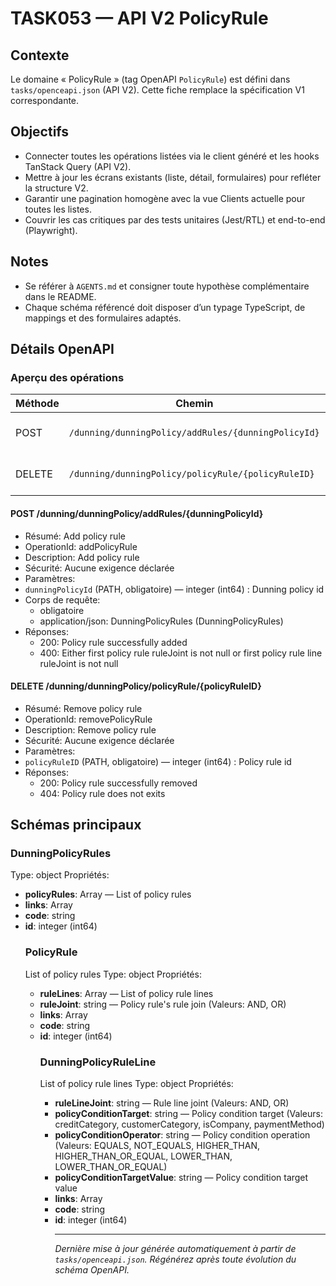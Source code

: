# TASK053 — API V2 PolicyRule

## Contexte
Le domaine « PolicyRule » (tag OpenAPI `PolicyRule`) est défini dans `tasks/openceapi.json` (API V2). Cette fiche remplace la spécification V1 correspondante.

## Objectifs
- Connecter toutes les opérations listées via le client généré et les hooks TanStack Query (API V2).
- Mettre à jour les écrans existants (liste, détail, formulaires) pour refléter la structure V2.
- Garantir une pagination homogène avec la vue Clients actuelle pour toutes les listes.
- Couvrir les cas critiques par des tests unitaires (Jest/RTL) et end-to-end (Playwright).

## Notes
- Se référer à `AGENTS.md` et consigner toute hypothèse complémentaire dans le README.
- Chaque schéma référencé doit disposer d’un typage TypeScript, de mappings et des formulaires adaptés.

## Détails OpenAPI

### Aperçu des opérations

| Méthode | Chemin | Résumé | OperationId |
| --- | --- | --- | --- |
| POST | `/dunning/dunningPolicy/addRules/{dunningPolicyId}` | Add policy rule | addPolicyRule |
| DELETE | `/dunning/dunningPolicy/policyRule/{policyRuleID}` | Remove policy rule | removePolicyRule |

#### POST /dunning/dunningPolicy/addRules/{dunningPolicyId}

- Résumé: Add policy rule
- OperationId: addPolicyRule
- Description: Add policy rule
- Sécurité: Aucune exigence déclarée
- Paramètres:
- `dunningPolicyId` (PATH, obligatoire) — integer (int64) : Dunning policy id
- Corps de requête:
  - obligatoire
  - application/json: DunningPolicyRules (DunningPolicyRules)
- Réponses:
  - 200: Policy rule successfully added
  - 400: Either first policy rule ruleJoint is not null or first policy rule line ruleJoint is not null

#### DELETE /dunning/dunningPolicy/policyRule/{policyRuleID}

- Résumé: Remove policy rule
- OperationId: removePolicyRule
- Description: Remove policy rule
- Sécurité: Aucune exigence déclarée
- Paramètres:
- `policyRuleID` (PATH, obligatoire) — integer (int64) : Policy rule id
- Réponses:
  - 200: Policy rule successfully removed
  - 404: Policy rule does not exits

## Schémas principaux

### DunningPolicyRules
Type: object
Propriétés:
- **policyRules**: Array<PolicyRule> — List of policy rules
- **links**: Array<object>
- **code**: string
- **id**: integer (int64)

### PolicyRule
List of policy rules
Type: object
Propriétés:
- **ruleLines**: Array<DunningPolicyRuleLine> — List of policy rule lines
- **ruleJoint**: string — Policy rule's rule join (Valeurs: AND, OR)
- **links**: Array<object>
- **code**: string
- **id**: integer (int64)

### DunningPolicyRuleLine
List of policy rule lines
Type: object
Propriétés:
- **ruleLineJoint**: string — Rule line joint (Valeurs: AND, OR)
- **policyConditionTarget**: string — Policy condition target (Valeurs: creditCategory, customerCategory, isCompany, paymentMethod)
- **policyConditionOperator**: string — Policy condition operation (Valeurs: EQUALS, NOT_EQUALS, HIGHER_THAN, HIGHER_THAN_OR_EQUAL, LOWER_THAN, LOWER_THAN_OR_EQUAL)
- **policyConditionTargetValue**: string — Policy condition target value
- **links**: Array<object>
- **code**: string
- **id**: integer (int64)

---

_Dernière mise à jour générée automatiquement à partir de `tasks/openceapi.json`. Régénérez après toute évolution du schéma OpenAPI._
